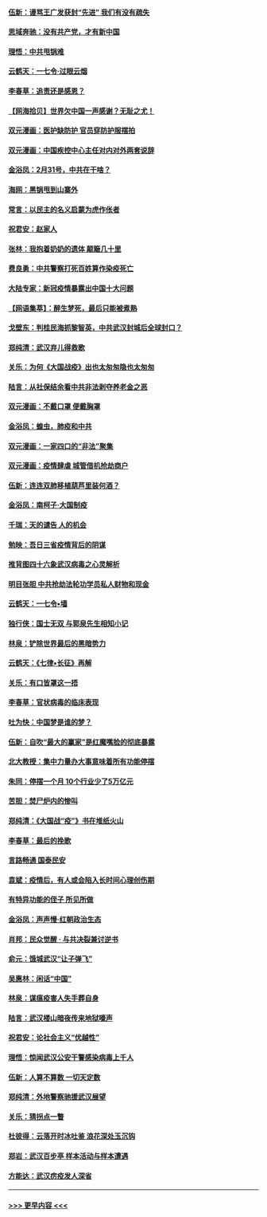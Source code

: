 #### [伍新：谩骂王广发获封“先进” 我们有没有疏失](../pages/nsc993/n11926101.md?t=03091503) 
#### [思域奔驰：没有共产党，才有新中国](../pages/nsc993/n11926058.md?t=03091503) 
#### [理悟：中共甩锅难](../pages/nsc993/n11925355.md?t=03091503) 
#### [云鹤天：一七令·过眼云烟](../pages/nsc993/n11925284.md?t=03091503) 
#### [李春草：追责还是感恩？](../pages/nsc993/n11925274.md?t=03091503) 
#### [【网海拾贝】世界欠中国一声感谢？无耻之尤！](../pages/nsc993/n11925239.md?t=03091503) 
#### [双元漫画：医护缺防护 官员穿防护服摆拍](../pages/nsc993/n11923899.md?t=03091503) 
#### [双元漫画：中国疾控中心主任对内对外两套说辞](../pages/nsc993/n11921994.md?t=03091503) 
#### [金浴凤：2月31号，中共在干啥？](../pages/nsc993/n11922706.md?t=03091503) 
#### [海网：黑锅甩到山寨外](../pages/nsc993/n11922688.md?t=03091503) 
#### [常言：以民主的名义启蒙为虎作伥者](../pages/nsc993/n11922217.md?t=03091503) 
#### [祝君安：赵家人](../pages/nsc993/n11922209.md?t=03091503) 
#### [张林：我抱着奶奶的遗体 颠簸几十里](../pages/nsc993/n11920945.md?t=03091503) 
#### [费良勇：中共警察打死百姓算作染疫死亡](../pages/nsc993/n11919264.md?t=03091503) 
#### [大陆专家：新冠疫情暴露出中国十大问题](../pages/nsc993/n11919187.md?t=03091503) 
#### [【网语集萃】：醉生梦死，最后只能被煮熟](../pages/nsc993/n11918994.md?t=03091503) 
#### [戈壁东：判桂民海抓黎智英，中共武汉封城后全球封口？](../pages/nsc993/n11917982.md?t=03091503) 
#### [郑纯清：武汉弃儿得救歌](../pages/nsc993/n11917881.md?t=03091503) 
#### [关乐：为何《大国战疫》出也太匆匆隐也太匆匆](../pages/nsc993/n11917792.md?t=03091503) 
#### [陆言：从社保结余看中共非法剥夺养老金之恶](../pages/nsc993/n11917084.md?t=03091503) 
#### [双元漫画：不戴口罩 便戴胸罩](../pages/nsc993/n11916447.md?t=03091503) 
#### [金浴凤：蝗虫，肺疫和中共](../pages/nsc993/n11916904.md?t=03091503) 
#### [双元漫画：一家四口的“非法”聚集](../pages/nsc993/n11916378.md?t=03091503) 
#### [双元漫画：疫情肆虐 城管借机抢劫商户](../pages/nsc993/n11916310.md?t=03091503) 
#### [伍新：连连双肺移植葫芦里装何酒？](../pages/nsc993/n11913667.md?t=03091503) 
#### [金浴凤：南柯子·大国制疫](../pages/nsc993/n11913657.md?t=03091503) 
#### [千瑞：天的谴告  人的机会](../pages/nsc993/n11913309.md?t=03091503) 
#### [勉映：吾日三省疫情背后的阴谋](../pages/nsc993/n11913079.md?t=03091503) 
#### [推背图四十六象武汉病毒之心灵解析](../pages/nsc993/n11911761.md?t=03091503) 
#### [明目张胆 中共抢劫法轮功学员私人财物和现金](../pages/nsc993/n11910262.md?t=03091503) 
#### [云鹤天：一七令▪墙](../pages/nsc993/n11910627.md?t=03091503) 
#### [独行侠：国士无双 与郭泉先生相知小记](../pages/nsc993/n11910613.md?t=03091503) 
#### [林泉：铲除世界最后的黑暗势力](../pages/nsc993/n11909320.md?t=03091503) 
#### [云鹤天：《七律▪长征》再解](../pages/nsc993/n11909327.md?t=03091503) 
#### [关乐：有口皆罩这一捂](../pages/nsc993/n11908393.md?t=03091503) 
#### [李春草：官状病毒的临床表现](../pages/nsc993/n11908339.md?t=03091503) 
#### [吐为快：中国梦是谁的梦？](../pages/nsc993/n11906564.md?t=03091503) 
#### [伍新：自吹“最大的赢家”是红魔嘴脸的彻底暴露](../pages/nsc993/n11906407.md?t=03091503) 
#### [北大教授：集中力量办大事意味着所有功能停摆](../pages/nsc993/n11904800.md?t=03091503) 
#### [朱同：停摆一个月 10个行业少了5万亿元](../pages/nsc993/n11904498.md?t=03091503) 
#### [苦胆：焚尸炉内的惨叫](../pages/nsc993/n11904479.md?t=03091503) 
#### [郑纯清：《大国战“疫”》书在堆纸火山](../pages/nsc993/n11904450.md?t=03091503) 
#### [李春草：最后的挽歌](../pages/nsc993/n11904441.md?t=03091503) 
#### [言路畅通 国泰民安](../pages/nsc993/n11904222.md?t=03091503) 
#### [袁斌：疫情后，有人或会陷入长时间心理创伤期](../pages/nsc993/n11901514.md?t=03091503) 
#### [有特异功能的侄子 所见所做](../pages/nsc993/n11901154.md?t=03091503) 
#### [金浴凤：声声慢‧红朝政治生态](../pages/nsc993/n11899553.md?t=03091503) 
#### [肖邦：民众觉醒 · 与共决裂兼讨逆书](../pages/nsc993/n11898435.md?t=03091503) 
#### [俞元：饿城武汉“让子弹飞”](../pages/nsc993/n11898344.md?t=03091503) 
#### [吴惠林：闲话“中国”](../pages/nsc993/n11898182.md?t=03091503) 
#### [林泉：谋瘟疫害人失手葬自身](../pages/nsc993/n11897892.md?t=03091503) 
#### [陆言：武汉楼山暗夜传来地狱嚎声](../pages/nsc993/n11897033.md?t=03091503) 
#### [祝君安：论社会主义“优越性”](../pages/nsc993/n11897005.md?t=03091503) 
#### [理悟：惊闻武汉公安干警感染病毒上千人](../pages/nsc993/n11896947.md?t=03091503) 
#### [伍新：人算不算数 一切天定数](../pages/nsc993/n11893372.md?t=03091503) 
#### [郑纯清：外地警察驰援武汉展望](../pages/nsc993/n11893115.md?t=03091503) 
#### [关乐：猜拐点一瞥](../pages/nsc993/n11893020.md?t=03091503) 
#### [杜彼得：云落开时冰吐鉴 浪花深处玉沉钩](../pages/nsc993/n11892107.md?t=03091503) 
#### [郑岩：武汉百步亭 样本活动与样本遭遇](../pages/nsc993/n11892310.md?t=03091503) 
#### [方能达：武汉疠疫发人深省](../pages/nsc993/n11891376.md?t=03091503) 

----
#### [ >>> 更早内容 <<< ](../indexes/nsc993-earlier.md)
